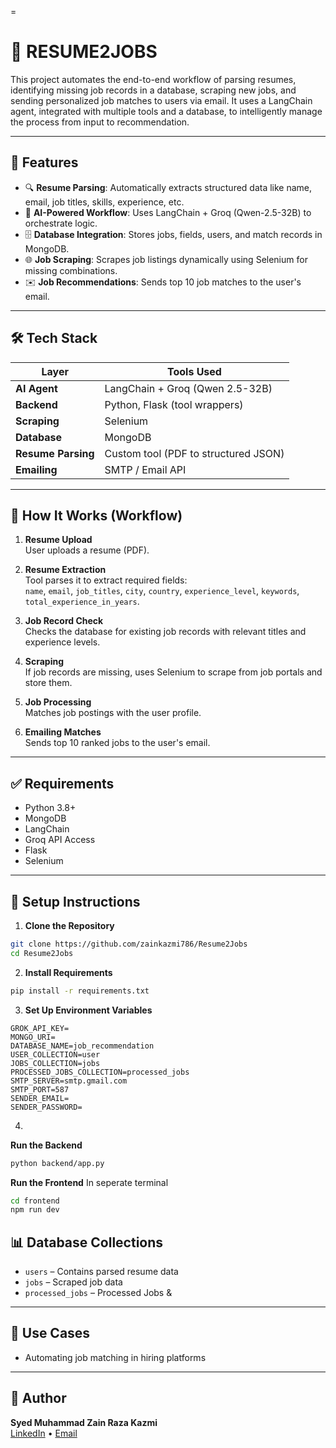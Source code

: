 =

# 🧠 RESUME2JOBS

This project automates the end-to-end workflow of parsing resumes, identifying missing job records in a database, scraping new jobs, and sending personalized job matches to users via email. It uses a LangChain agent, integrated with multiple tools and a database, to intelligently manage the process from input to recommendation.

---

## 🚀 Features

- 🔍 **Resume Parsing**: Automatically extracts structured data like name, email, job titles, skills, experience, etc.
- 🧠 **AI-Powered Workflow**: Uses LangChain + Groq (Qwen-2.5-32B) to orchestrate logic.
- 🗄️ **Database Integration**: Stores jobs, fields, users, and match records in MongoDB.
- 🌐 **Job Scraping**: Scrapes job listings dynamically using Selenium for missing combinations.
- ✉️ **Job Recommendations**: Sends top 10 job matches to the user's email.

---

## 🛠️ Tech Stack

| Layer         | Tools Used                                                                 |
|---------------|----------------------------------------------------------------------------|
| **AI Agent**  | LangChain + Groq (Qwen 2.5-32B)                                            |
| **Backend**   | Python, Flask (tool wrappers)                                              |
| **Scraping**  | Selenium                                                                   |
| **Database**  | MongoDB                                                                    |
| **Resume Parsing** | Custom tool (PDF to structured JSON)                                  |
| **Emailing**  | SMTP / Email API                                                           |

---



## 📌 How It Works (Workflow)

1. **Resume Upload**  
   User uploads a resume (PDF).

2. **Resume Extraction**  
   Tool parses it to extract required fields:  
   `name`, `email`, `job_titles`, `city`, `country`, `experience_level`, `keywords`, `total_experience_in_years`.

3. **Job Record Check**  
   Checks the database for existing job records with relevant titles and experience levels.

4. **Scraping**  
   If job records are missing, uses Selenium to scrape from job portals and store them.

5. **Job Processing**  
   Matches job postings with the user profile.

6. **Emailing Matches**  
   Sends top 10 ranked jobs to the user's email.

---

## ✅ Requirements

- Python 3.8+
- MongoDB
- LangChain
- Groq API Access
- Flask
- Selenium

---

## 🔧 Setup Instructions

1. **Clone the Repository**

```bash
git clone https://github.com/zainkazmi786/Resume2Jobs
cd Resume2Jobs
```

2. **Install Requirements**

```bash
pip install -r requirements.txt
```

3. **Set Up Environment Variables**

```env
GROK_API_KEY=
MONGO_URI=
DATABASE_NAME=job_recommendation
USER_COLLECTION=user
JOBS_COLLECTION=jobs
PROCESSED_JOBS_COLLECTION=processed_jobs
SMTP_SERVER=smtp.gmail.com
SMTP_PORT=587
SENDER_EMAIL=
SENDER_PASSWORD=

```

4.
 **Run the Backend**

```bash
python backend/app.py
```
 **Run the Frontend**
In seperate terminal
```bash
cd frontend
npm run dev
```


## 📊 Database Collections

- `users` – Contains parsed resume data
- `jobs` – Scraped job data
- `processed_jobs` – Processed Jobs &


---

## 📌 Use Cases

- Automating job matching in hiring platforms  



---

## 🙌 Author

**Syed Muhammad Zain Raza Kazmi**  
[LinkedIn](https://www.linkedin.com/in/syed-m-zain-raza-kazmi-a323a7286/) • [Email](mailto:zainkazmi258@gmail.com)

